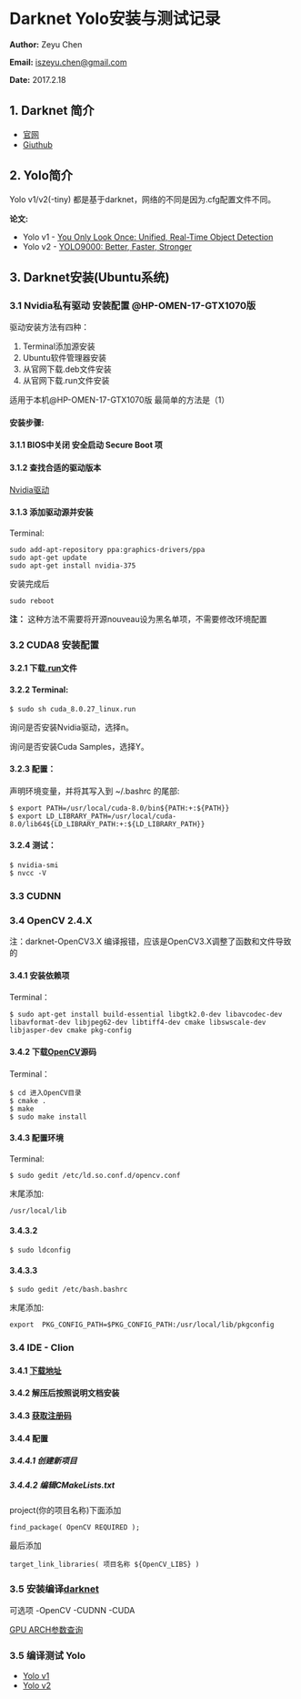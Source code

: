 # Darknet Yolo安装与测试记录

**Author:** Zeyu Chen

**Email:** iszeyu.chen@gmail.com

**Date:** 2017.2.18

## 1. Darknet 简介
* [官网](https://pjreddie.com/)
* [Giuthub](https://github.com/pjreddie/darknet)

## 2. Yolo简介
Yolo v1/v2(-tiny) 都是基于darknet，网络的不同是因为.cfg配置文件不同。

**论文:**
* Yolo v1 - [You Only Look Once: Unified, Real-Time Object Detection](https://arxiv.org/abs/1506.02640)
* Yolo v2 - [YOLO9000: Better, Faster, Stronger](https://arxiv.org/abs/1612.08242)

## 3. Darknet安装(Ubuntu系统)
### 3.1 Nvidia私有驱动 安装配置 @HP-OMEN-17-GTX1070版
驱动安装方法有四种：

1. Terminal添加源安装
2. Ubuntu软件管理器安装
3. 从官网下载.deb文件安装
4. 从官网下载.run文件安装

适用于本机@HP-OMEN-17-GTX1070版 最简单的方法是（1）

#### **安装步骤:**
#### 3.1.1 BIOS中关闭 安全启动 Secure Boot 项

#### 3.1.2 查找合适的驱动版本
[Nvidia驱动](http://www.geforce.cn/drivers)

#### 3.1.3 添加驱动源并安装
Terminal:

    sudo add-apt-repository ppa:graphics-drivers/ppa
    sudo apt-get update
    sudo apt-get install nvidia-375
安装完成后

    sudo reboot

**注：** 这种方法不需要将开源nouveau设为黑名单项，不需要修改环境配置

### 3.2 CUDA8 安装配置

#### 3.2.1 下载[.run](https://developer.nvidia.com/cuda-downloads )文件

#### 3.2.2 Terminal:

    $ sudo sh cuda_8.0.27_linux.run

询问是否安装Nvidia驱动，选择n。

询问是否安装Cuda Samples，选择Y。

#### 3.2.3 配置：
声明环境变量，并将其写入到 ~/.bashrc 的尾部:

    $ export PATH=/usr/local/cuda-8.0/bin${PATH:+:${PATH}}
    $ export LD_LIBRARY_PATH=/usr/local/cuda-8.0/lib64${LD_LIBRARY_PATH:+:${LD_LIBRARY_PATH}}

#### 3.2.4 测试：
    $ nvidia-smi
    $ nvcc -V

### 3.3 CUDNN


### 3.4 OpenCV 2.4.X
注：darknet-OpenCV3.X 编译报错，应该是OpenCV3.X调整了函数和文件导致的

#### 3.4.1 安装依赖项
Terminal：

    $ sudo apt-get install build-essential libgtk2.0-dev libavcodec-dev libavformat-dev libjpeg62-dev libtiff4-dev cmake libswscale-dev libjasper-dev cmake pkg-config

#### 3.4.2 下载[OpenCV](http://opencv.org/downloads.html)源码
Terminal：

    $ cd 进入OpenCV目录
    $ cmake .
    $ make
    $ sudo make install

#### 3.4.3 配置环境
Terminal:

    $ sudo gedit /etc/ld.so.conf.d/opencv.conf

末尾添加:

    /usr/local/lib

#### 3.4.3.2

    $ sudo ldconfig

#### 3.4.3.3

    $ sudo gedit /etc/bash.bashrc

末尾添加:

    export  PKG_CONFIG_PATH=$PKG_CONFIG_PATH:/usr/local/lib/pkgconfig

### 3.4 IDE - Clion
#### 3.4.1 [下载地址](http://www.jetbrains.com/clion/)
#### 3.4.2 解压后按照说明文档安装
#### 3.4.3 [获取注册码](http://idea.lanyus.com/)
#### 3.4.4 配置
##### 3.4.4.1 创建新项目
##### 3.4.4.2 编辑CMakeLists.txt
project(你的项目名称)下面添加

    find_package( OpenCV REQUIRED );

最后添加

    target_link_libraries( 项目名称 ${OpenCV_LIBS} )

### 3.5 安装编译[darknet](https://pjreddie.com/darknet/install/)

可选项 -OpenCV -CUDNN -CUDA

[GPU ARCH参数查询](https://developer.nvidia.com/cuda-gpus)

### 3.5 编译测试 Yolo
* [Yolo v1](http://pjreddie.com/darknet/yolov1/)
* [Yolo v2](https://pjreddie.com/darknet/yolo/)
